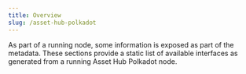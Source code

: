 ```yaml
---
title: Overview
slug: /asset-hub-polkadot
---
```


As part of a running node, some information is exposed as part of the metadata. These sections provide a static list of available interfaces as generated from a running Asset Hub Polkadot node.